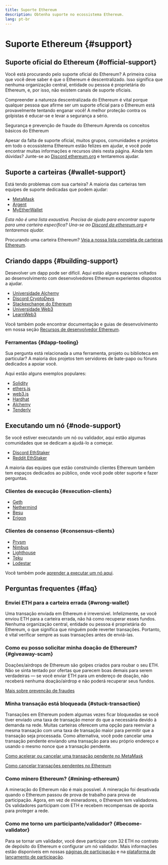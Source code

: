 ```yaml
---
title: Suporte Ethereum
description: Obtenha suporte no ecossistema Ethereum.
lang: pt-br
---
```


# Suporte Ethereum {#support}

## Suporte oficial do Ethereum {#official-support}

Você está procurando pelo suporte oficial do Ethereum? A primeira coisa que você deve saber é que o Ethereum é descentralizado. Isso significa que nenhuma organização central, entidade ou pessoa é proprietária do Ethereum, e, por isso, não existem canais de suporte oficiais.

Compreender a natureza descentralizada do Ethereum é vital porque qualquer pessoa que afirme ser um suporte oficial para o Ethereum está provavelmente tentando enganar você! A melhor proteção contra os golpistas é educar-se e levar a segurança a sério.

<DocLink href="/security/">
  Segurança e prevenção de fraude do Ethereum
</DocLink>

<DocLink href="/learn/">
  Aprenda os conceitos básicos do Ethereum
</DocLink>

Apesar da falta de suporte oficial, muitos grupos, comunidades e projetos em todo o ecossistema Ethereum estão felizes em ajudar, e você pode encontrar muitas informações e recursos úteis nesta página. Ainda tem dúvidas? Junte-se ao [Discord ethereum.org](https://discord.gg/ethereum-org) e tentaremos ajudar.

## Suporte a carteiras {#wallet-support}

Está tendo problemas com sua carteira? A maioria das carteiras tem equipes de suporte dedicadas que podem ajudar:

- [MetaMask](https://metamask.zendesk.com/hc/)
- [Argent](https://support.argent.xyz/hc/)
- [MyEtherWallet](https://help.myetherwallet.com/)

_Esta não é uma lista exaustiva. Precisa de ajuda para encontrar suporte para uma carteira específica? Una-se ao [Discord da ethereum.org](https://discord.gg/ethereum-org) e tentaremos ajudar._

Procurando uma carteira Ethereum? [Veja a nossa lista completa de carteiras Ethereum](/wallets/find-wallet/).

## Criando dapps {#building-support}

Desevolver um dapp pode ser difícil. Aqui estão alguns espaços voltados ao desenvolvimento com desenvolvedores Ethereum experientes dispostos a ajudar.

- [Universidade Alchemy](https://university.alchemy.com/#starter_code)
- [Discord CryptoDevs](https://discord.com/invite/5W5tVb3)
- [Stackexchange do Ethereum](https://ethereum.stackexchange.com/)
- [Universidade Web3](https://www.web3.university/)
- [LearnWeb3](https://discord.com/invite/learnweb3)

Você também pode encontrar documentação e guias de desenvolvimento em nossa seção [Recursos de desenvolvedor Ethereum](/developers/).

### Ferramentas {#dapp-tooling}

Sua pergunta está relacionada a uma ferramenta, projeto ou biblioteca em particular? A maioria dos projetos tem servidores de bate-papo ou fóruns dedicados a apoiar você.

Aqui estão alguns exemplos populares:

- [Solidity](https://gitter.im/ethereum/solidity/)
- [ethers.js](https://discord.gg/6jyGVDK6Jx)
- [web3.js](https://discord.gg/GsABYQu4sC)
- [Hardhat](https://discord.gg/xtrMGhmbfZ)
- [Alchemy](http://alchemy.com/discord)
- [Tenderly](https://discord.gg/fBvDJYR)

## Executando um nó {#node-support}

Se você estiver executando um nó ou validador, aqui estão algumas comunidades que se dedicam a ajudá-lo a começar.

- [Discord EthStaker](https://discord.gg/ethstaker)
- [Reddit EthStaker](https://www.reddit.com/r/ethstaker)

A maioria das equipes que estão construindo clientes Ethereum também tem espaços dedicados ao público, onde você pode obter suporte e fazer perguntas.

### Clientes de execução {#execution-clients}

- [Geth](https://discord.gg/FqDzupGyYf)
- [Nethermind](https://discord.gg/YJx3pm8z5C)
- [Besu](https://discord.gg/p8djYngzKN)
- [Erigon](https://github.com/ledgerwatch/erigon/issues)

### Clientes de consenso {#consensus-clients}

- [Prysm](https://discord.gg/prysmaticlabs)
- [Nimbus](https://discord.gg/nSmEH3qgFv)
- [Lighthouse](https://discord.gg/cyAszAh)
- [Teku](https://discord.gg/7hPv2T6)
- [Lodestar](https://discord.gg/aMxzVcr)

Você também pode [aprender a executar um nó aqui](/developers/docs/nodes-and-clients/run-a-node/).

## Perguntas frequentes {#faq}

### Enviei ETH para a carteira errada {#wrong-wallet}

Uma transação enviada em Ethereum é irreversível. Infelizmente, se você enviou ETH para a carteira errada, não há como recuperar esses fundos. Nenhuma organização central, entidade ou pessoa é proprietária do Ethereum, o que significa que ninguém pode reverter transações. Portanto, é vital verificar sempre as suas transações antes de enviá-las.

### Como eu posso solicitar minha doação de Ethereum? {#giveaway-scam}

Doações/airdrops de Ethereum são golpes criados para roubar o seu ETH. Não se sinta tentado por ofertas que parecem boas demais para serem verdadeiras — se você enviar ETH para um endereço de doação, não receberá nenhuma doação/airdrop e não poderá recuperar seus fundos.

[Mais sobre prevenção de fraudes](/security/#common-scams)

### Minha transação está bloqueada {#stuck-transaction}

Transações em Ethereum podem algumas vezes ficar bloqueadas se você tiver enviado uma taxa de transação menor do que a necessária devido à demanda na rede. Muitas carteiras oferecem uma opção para reenviar a mesma transação com uma taxa de transação maior para permitir que a transação seja processada. Como alternativa, você pode cancelar uma transação pendente enviando uma transação para seu próprio endereço e usando o mesmo nonce que a transação pendente.

[Como acelerar ou cancelar uma transação pendente no MetaMask](https://metamask.zendesk.com/hc/en-us/articles/360015489251-How-to-speed-up-or-cancel-a-pending-transaction)

[Como cancelar transações pendentes no Ethereum](https://info.etherscan.com/how-to-cancel-ethereum-pending-transactions/)

### Como minero Ethereum? {#mining-ethereum}

A mineração do Ethereum não é mais possível. A mineração foi desativada quando o Ethereum passou de prova de trabalho para prova de participação. Agora, em vez de mineradores, o Ethereum tem validadores. Os validadores participam com ETH e recebem recompensas de aposta para proteger a rede.

### Como me torno um participante/validador? {#become-validator}

Para se tornar um validador, você deve participar com 32 ETH no contrato de depósito do Ethereum e configurar um nó validador. Mais informações estão disponíveis em nossas [páginas de participação](/staking) e na [plataforma de lançamento de participação](https://launchpad.ethereum.org/).
